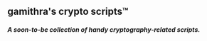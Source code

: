 ## gamithra's crypto scripts™

##### A soon-to-be collection of handy cryptography-related scripts.

